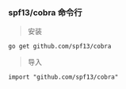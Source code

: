 ### spf13/cobra 命令行

> 安装

```
go get github.com/spf13/cobra
```
> 导入
```
import "github.com/spf13/cobra"
```
